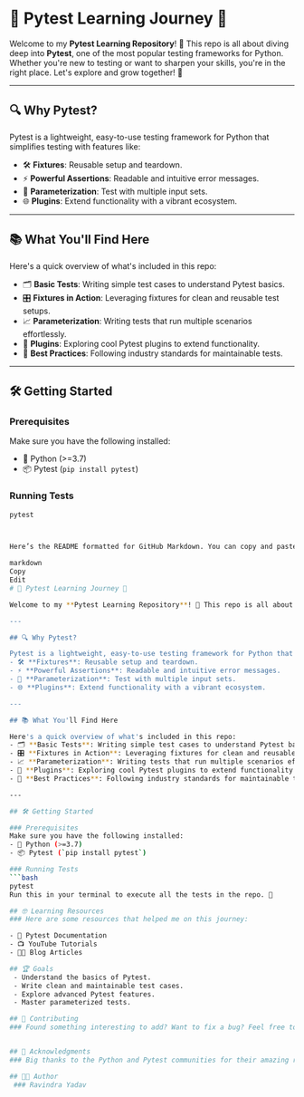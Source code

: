# 🧪 Pytest Learning Journey 🚀

Welcome to my **Pytest Learning Repository**! 🎉 This repo is all about diving deep into **Pytest**, one of the most popular testing frameworks for Python. Whether you're new to testing or want to sharpen your skills, you're in the right place. Let's explore and grow together! 🌱

---

## 🔍 Why Pytest?

Pytest is a lightweight, easy-to-use testing framework for Python that simplifies testing with features like:
- 🛠️ **Fixtures**: Reusable setup and teardown.
- ⚡ **Powerful Assertions**: Readable and intuitive error messages.
- 🔄 **Parameterization**: Test with multiple input sets.
- 🌐 **Plugins**: Extend functionality with a vibrant ecosystem.

---

## 📚 What You'll Find Here

Here's a quick overview of what's included in this repo:
- 🗂️ **Basic Tests**: Writing simple test cases to understand Pytest basics.
- 🎛️ **Fixtures in Action**: Leveraging fixtures for clean and reusable test setups.
- 📈 **Parameterization**: Writing tests that run multiple scenarios effortlessly.
- 🔗 **Plugins**: Exploring cool Pytest plugins to extend functionality.
- 🚨 **Best Practices**: Following industry standards for maintainable tests.

---

## 🛠️ Getting Started

### Prerequisites
Make sure you have the following installed:
- 🐍 Python (>=3.7)
- 📦 Pytest (`pip install pytest`)

### Running Tests
```bash
pytest



Here’s the README formatted for GitHub Markdown. You can copy and paste this directly into your README file:

markdown
Copy
Edit
# 🧪 Pytest Learning Journey 🚀

Welcome to my **Pytest Learning Repository**! 🎉 This repo is all about diving deep into **Pytest**, one of the most popular testing frameworks for Python. Whether you're new to testing or want to sharpen your skills, you're in the right place. Let's explore and grow together! 🌱

---

## 🔍 Why Pytest?

Pytest is a lightweight, easy-to-use testing framework for Python that simplifies testing with features like:
- 🛠️ **Fixtures**: Reusable setup and teardown.
- ⚡ **Powerful Assertions**: Readable and intuitive error messages.
- 🔄 **Parameterization**: Test with multiple input sets.
- 🌐 **Plugins**: Extend functionality with a vibrant ecosystem.

---

## 📚 What You'll Find Here

Here's a quick overview of what's included in this repo:
- 🗂️ **Basic Tests**: Writing simple test cases to understand Pytest basics.
- 🎛️ **Fixtures in Action**: Leveraging fixtures for clean and reusable test setups.
- 📈 **Parameterization**: Writing tests that run multiple scenarios effortlessly.
- 🔗 **Plugins**: Exploring cool Pytest plugins to extend functionality.
- 🚨 **Best Practices**: Following industry standards for maintainable tests.

---

## 🛠️ Getting Started

### Prerequisites
Make sure you have the following installed:
- 🐍 Python (>=3.7)
- 📦 Pytest (`pip install pytest`)

### Running Tests
```bash
pytest
Run this in your terminal to execute all the tests in the repo. 🎯

## 🤓 Learning Resources
### Here are some resources that helped me on this journey:

- 📖 Pytest Documentation
- 📺 YouTube Tutorials
- 🧑‍💻 Blog Articles

## 🏆 Goals
 - Understand the basics of Pytest.
 - Write clean and maintainable test cases.
 - Explore advanced Pytest features.
 - Master parameterized tests.

## 🤝 Contributing
### Found something interesting to add? Want to fix a bug? Feel free to open a PR or file an issue. Contributions are always welcome! 💖


## 🌟 Acknowledgments
### Big thanks to the Python and Pytest communities for their amazing resources and support! 🙌

## 🧑‍💻 Author
 ### Ravindra Yadav

